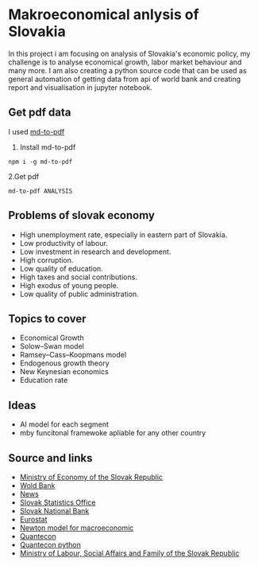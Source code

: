 # Makroeconomical anlysis of Slovakia

In this project i am focusing on analysis of Slovakia's economic policy, 
my challenge is to analyse economical growth, labor market behaviour and many more. 
I am also creating a python source code that can be used as general automation of 
getting data from api of world bank and creating report and visualisation in jupyter notebook.


## Get pdf data 
I used [md-to-pdf](https://www.npmjs.com/package/md-to-pdf)

1. Install md-to-pdf
```
npm i -g md-to-pdf
```

2.Get pdf
```
md-to-pdf ANALYSIS
```

## Problems of slovak economy
- High unemployment rate, especially in eastern part of Slovakia.
- Low productivity of labour.
- Low investment in research and development.
- High corruption.
- Low quality of education.
- High taxes and social contributions.
- High exodus of young people.
- Low quality of public administration.

## Topics to cover
- Economical Growth
- Solow–Swan model
- Ramsey–Cass–Koopmans model
- Endogenous growth theory
- New Keynesian economics
- Education rate 

## Ideas
- AI model for each segment 
- mby funcitonal framewoke apliable for any other country


## Source and links
- [Ministry of Economy of the Slovak Republic](https://www.mhsr.sk/)
- [Wold Bank](https://data.worldbank.org/country/slovak-republic)
- [News](https://dennikn.sk/ekonomika/)
- [Slovak Statistics Office](https://slovak.statistics.sk/wps/portal/ext/themes/demography/population/indicators/)
- [Slovak National Bank](https://www.nbs.sk/en/statistics)
- [Eurostat](https://ec.europa.eu/eurostat/web/main/home)
- [Newton model for macroeconomic](https://python.quantecon.org/newton_method.html)
- [Quantecon](https://quantecon.org/)
- [Quantecon python](https://python.quantecon.org/intro.html)
- [Ministry of Labour, Social Affairs and Family of the Slovak Republic](https://www.upsvr.gov.sk/statistiky/nezamestnanost-mesacne-statistiky.html?page_id=1254)
